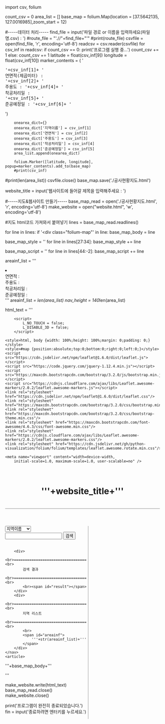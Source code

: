 import csv, folium

count_csv = 0
area_list = []
base_map = folium.Map(location = [37.5642135, 127.0016985],zoom_start = 12)


#-----데이터 처리-----
find_file = input('파일 경로 or 이름을 입력하세요(파일명.csv) : ')
#route_file = "'.//"+find_file+"'"
#print(route_file)
csvfile = open(find_file, 'r', encoding='utf-8')
readcsv = csv.reader(csvfile)
for csv_inf in readcsv:
    if count_csv == 0:
        print('프로그램 실행 중...')
        count_csv += 1
    else:
        count_csv += 1
        latitude = float(csv_inf[9])
        longitude = float(csv_inf[10])
        marker_contents = (
            '<pre>'+csv_inf[1]+
            '<br>연면적(제곱미터) : '+csv_inf[2]+
            '<br>주용도 : '+csv_inf[4]+
            '<br>착공처리일 : '+csv_inf[5]+
            '<br>준공예정일 : '+csv_inf[6]+
            '</pre>')
        
        onearea_dict={}
        onearea_dict['지역이름'] = csv_inf[1]
        onearea_dict['연면적'] = csv_inf[2]
        onearea_dict['주용도'] = csv_inf[3]
        onearea_dict['착공처리일'] = csv_inf[4]
        onearea_dict['준공예정일'] = csv_inf[5]
        area_list.append(onearea_dict)
            
        folium.Marker([latitude, longitude], popup=marker_contents).add_to(base_map)
        #print(csv_inf)
        
#print(len(area_list))
csvfile.close()
base_map.save('./공사현황지도.html')

website_title = input('웹사이트에 들어갈 제목을 입력해주세요 : ')
    
#-----지도&웹사이트 만들기-----
base_map_read = open('./공사현황지도.html', 'r', encoding='utf-8')
make_website = open("website.html", 'w', encoding='utf-8')

#지도 html코드 가져와서 붙여넣기
lines = base_map_read.readlines()

for line in lines:
    if '<div class="folium-map"' in line:
        base_map_body = line

base_map_style = ''
for line in lines[27:34]:
    base_map_style += line

base_map_script = ''
for line in lines[44:-2]:
    base_map_script += line
    
areainf_list = '''<li>
                    <span class="지역이름"></span>
                    <br>연면적 : <span class="연면적"></span>
                    <br>주용도 : <span class="주용도"></span>
                    <br>착공처리일 : <span class="착공처리일"></span>
                    <br>준공예정일 : <span class="준공예정일"></span>
                </li>'''
areainf_list *= len(area_list)
nav_height = 140*len(area_list)

html_text = '''
<!DOCTYPE html>
<html>
<head>
   <meta charset="UTF-8">
    <meta http-equiv="content-type" content="text/html; charset=UTF-8" />
    
        <script>
            L_NO_TOUCH = false;
            L_DISABLE_3D = false;
        </script>
    
    <style>html, body {width: 100%;height: 100%;margin: 0;padding: 0;}</style>
    <style>#map {position:absolute;top:0;bottom:0;right:0;left:0;}</style>
    <script src="https://cdn.jsdelivr.net/npm/leaflet@1.6.0/dist/leaflet.js"></script>
    <script src="https://code.jquery.com/jquery-1.12.4.min.js"></script>
    <script src="https://maxcdn.bootstrapcdn.com/bootstrap/3.2.0/js/bootstrap.min.js"></script>
    <script src="https://cdnjs.cloudflare.com/ajax/libs/Leaflet.awesome-markers/2.0.2/leaflet.awesome-markers.js"></script>
    <link rel="stylesheet" href="https://cdn.jsdelivr.net/npm/leaflet@1.6.0/dist/leaflet.css"/>
    <link rel="stylesheet" href="https://maxcdn.bootstrapcdn.com/bootstrap/3.2.0/css/bootstrap.min.css"/>
    <link rel="stylesheet" href="https://maxcdn.bootstrapcdn.com/bootstrap/3.2.0/css/bootstrap-theme.min.css"/>
    <link rel="stylesheet" href="https://maxcdn.bootstrapcdn.com/font-awesome/4.6.3/css/font-awesome.min.css"/>
    <link rel="stylesheet" href="https://cdnjs.cloudflare.com/ajax/libs/Leaflet.awesome-markers/2.0.2/leaflet.awesome-markers.css"/>
    <link rel="stylesheet" href="https://cdn.jsdelivr.net/gh/python-visualization/folium/folium/templates/leaflet.awesome.rotate.min.css"/>
    
    <meta name="viewport" content="width=device-width,
        initial-scale=1.0, maximum-scale=1.0, user-scalable=no" />
   <style>
        header{border-bottom:1px solid gray;padding:20px;}
        nav{border-right:1px solid gray; width:270px; height:'''+str(nav_height)+'''px; float:left;}
        article{padding-top:10px;width:800px;height:700px;position:fixed;float:left;transform:translate(280px);}
'''+base_map_style+'''
    </style>
</head>
<body>
    <header>
        <h1>'''+website_title+'''</h1>
    </header>
    <nav>
        <select id="search-select">
            <option value="지역이름">지역이름</option>
            <option value="연면적">연면적</option>
            <option value="주용도">주용도</option>
            <option value="착공처리일">착공처리일</option>
            <option value="준공예정일">준공예정일</option>
        </select>
        <input type="text" class="search-text" />
        <button id="btn">검색</button>
        <br>
        <br>

        <div>
            <br>=================================<br>
            검색 결과
            <br>=================================<br>
            <br><span id="result"></span>
        </div>
        <div>
            <br>=================================<br>
            지역 리스트
            <br>=================================<br>
            <br>
            <span id="areainf">
                '''+str(areainf_list)+'''
            </span>
        </div>
    </nav>
    <article>
'''+base_map_body+'''
    </article>
</body>
</html>
<script>
'''+base_map_script+'''
    let areainf = '''+str(area_list)+''';
    
    for (let i = 0; i < areainf.length; i++) {
        document.querySelectorAll("#areainf li .지역이름")[i].innerText = areainf[i].지역이름;
        document.querySelectorAll("#areainf li .연면적")[i].innerText = areainf[i].연면적;
        document.querySelectorAll("#areainf li .주용도")[i].innerText = areainf[i].주용도;
        document.querySelectorAll("#areainf li .착공처리일")[i].innerText = areainf[i].착공처리일;
        document.querySelectorAll("#areainf li .준공예정일")[i].innerText = areainf[i].준공예정일;
    }
    
    function searchFilter(data, type, search){
        return data.map((d) => {
            if (d[type].includes(search)) {
                return d;
            }
        });
    }
    
    function search() {
        let sel = document.getElementById("search-select").value;
        let text = document.getElementsByClassName("search-text")[0].value;
        
        let res = searchFilter(areainf, sel, text).filter((d) => d !== undefined);
        
        document.getElementById("result").innerText = res.map((d) => d.지역이름);
    }
    
    document.getElementById("btn").addEventListener("click", search);
</script>
'''
        

make_website.write(html_text)
base_map_read.close()
make_website.close()

print('프로그램이 완전히 종료되었습니다.')
fin = input('종료하려면 엔터키를 누르세요.')
